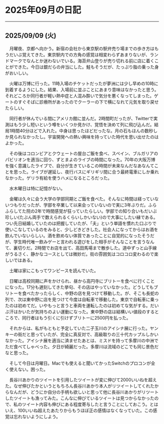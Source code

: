 # 2025年09月の日記

---

## 2025/09/09 (火)

　月曜夜、京都へ向かう。新宿の会社から東京駅の駅弁売り場までの歩き方はもうだいぶ覚えてきた。東京駅内での方角の感覚は相変わらずあまりないが、ランドマークでなんとか迷わないでいる。海苔弁山登りが売り切れる前に店に着くことができた。今日は銀だらの弁当にした。鮭もそうだが、たっぷり脂の乗った身がおいしい。

　火曜は万博に行った。11時入場のチケットだったが夢洲には少し早めの10時に到着するようにした。結果、入場前に並ぶことにあまり意味はなかったと思う。それどころか同行者が軽い熱中症と人混み酔いで気分を悪くなってしまった。ゲートのすぐそばに診療所があったのでクーラーの下で横になれて元気を取り戻せたらしい。

　同行者が休んでいる間にアメリカ館に並んだ。2時間町だったが、Twitterで実測はもう少し短いという噂をいくつか見かけ、覚悟を決めて列に飛び込んだ。結局1時間40分ほどで入れた。中身は思ったほどだったな。月の石もほんの数秒しか見られなかったし。宇宙開発への熱い興味を持っていた時代を思い出せたのはよかった。

　その後はコロンビアとクウェートの屋台ご飯を食べ、スペイン、ブルガリアのパビリオンを適当に回り、ずとまよのライブの時間になった。70年の大阪万博を強く意識したライブで、自分が生きているこの時間が未来なんだなあなんてことを思った。ライブが遅延し、夜行バスにギリギリ間に合う最終電車にしか乗れなかった。ゲリラ有給を使うハメになるところだった。

　水木曜日は特に記憶がない。

　金曜は久々に会う大学の学部同期とご飯を食べた。そんなに時間は経っていないつもりだったが、学部を卒業して以来会っていないので実に3年ぶりだ。ふらふらしてた院の2年で時間感覚が狂っていたらしい。学部での知り合いもだいぶ珍しい(たぶん両手で数えられるくらいしかいない)ので大事にしたい縁である。つい先日結婚していたのは把握していたが、「夫」という単語を慣れた口ぶりで使いこなしているのをみると、少しどきどきした。社会人になってからはお酒を飲んでいないらしい。酒を飲めない体質であったことに自覚的になったそうだが、学生時代唯一飲みゲーと言われる遊びをした相手がそんなことを言うなんて、裏切りだ。2時間でお店を出て、高田馬場まで散歩した。道中ずっと山手線がうるさく、静かなコースとしては微妙だ。街の雰囲気はコロコロ変わるので楽しいではある。

　土曜は家にこもってワンピースを読んでいた。

　日曜は高校同期に声をかけられ、昼から高円寺にブリトーを食べに行くことになった。17分も遅刻してきた挙句、その店はやっていなかった。どうしてもブリトーを食べたかったらしく、中野の店を見つけて移動した。が、そこも長蛇の列で、次は東中野に店を見つけて今度は自転車で移動した。東京で自転車に乗ったのは初めてだ。いやもっと言うと車両を運転したのは初めてな気がする。だいぶ汗はかいたが気持ちのよい運動になった。東中野の店は結構いい値段のするところで、同行者はもう引くに引けずブリトーに2500円を払った。

　それからは、私がもともと予定していた二子玉川のアイシナ展に行った。ヤンキーの街だと思っていたが、完全に真反対で、高級取りの三十代カップルしかいなかった。アイシナ展を適当に済ませたあとは、ミスドを持って多摩川の中洲でただ食べてしゃべった。夕日が綺麗だった。多摩川は流域のどこでも同じ景色だなと思った。

　そして今日は月曜日。Macでも使えると聞いてかったSwitchのプロコンが全く使えない。困った。

　長谷川あかりのツイートを引用したツイートが変に伸びて2000いいねを超えた。なぜ伸びたかというともちろん長谷川あかり本人がリツイートしてくれたからなんだが、どうにか自分の手柄も欲しいと思って他に長谷川あかりがリツートしたツイートも漁ってみた。こんなに伸びているツイートは見つからなかったので、私のツイート内容も伸びにある程度寄与したと言うことにしておこう。とはいえ、100いいね超えたあたりからもうほぼ正の感情はなくなっていた。この感覚は忘れないようにしよう。

